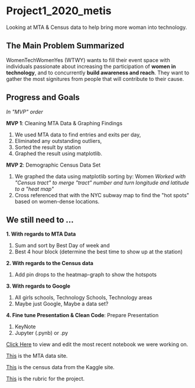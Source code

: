 # Project1_2020_metis
Looking at MTA &amp; Census data to help bring more woman into technology. 

## The Main Problem Summarized
WomenTechWomenYes (WTWY) wants to fill their event space with individuals passionate about increasing the participation of **women in technology**, and to concurrently **build awareness and reach**. They want to gather the most signitures from people that will contribute to their cause. 


## Progress and Goals

*In "MVP" order*

**MVP 1**: Cleaning MTA Data & Graphing Findings
1. We used MTA data to find entries and exits per day,
2. Eliminated any outstanding outliers,
3. Sorted the result by station
4. Graphed the result using matplotlib.

**MVP 2**: Demographic Census Data Set
1. We graphed the data using matplotlib sorting by: Women
  *Worked with "Census tract" to merge "tract" number and turn longitude and latitude to a "heat map"*
2. Cross referenced that with the NYC subway map to find the "hot spots" based on women-dense locations.


## We still need to ...

**1. With regards to MTA Data**
1. Sum and sort by Best Day of week and
2. Best 4 hour block (determine the best time to show up at the station)

**2. With regards to the Census data**
1. Add pin drops to the heatmap-graph to show the hotspots

**3. With regards to Google**
1. All girls schools, Technology Schools, Technology areas
2. Maybe just Google, Maybe a data set?

**4. Fine tune Presentation & Clean Code**: Prepare Presentation
1. KeyNote
2. Jupyter (.pynb) or .py
  
[Click Here](https://github.com/er-arcadio/Project1_2020_metis/blob/master/Project%201%20Draft.ipynb) to view and edit the most recent notebook we were working on.

[This](http://web.mta.info/developers/turnstile.html) is the MTA data site. 

[This](https://www.kaggle.com/muonneutrino/new-york-city-census-data) is the census data from the Kaggle site.

[This](https://docs.google.com/document/d/1oAJrWNR7HxNJVI2IHUuHArEvBccowLqvPObYbqtH0rs/edit) is the rubric for the project.
